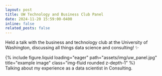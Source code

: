 ```yaml
---
layout: post
title: UW Technology and Business Club Panel
date: 2024-11-20 15:59:00-0400
inline: false
related_posts: false
---
```


Held a talk with the business and technology club at the University of Washington, discussing all things data science and consulting! :sparkles:


<div class="row">
    <div class="col-sm mt-3 mt-md-0">
        {% include figure.liquid loading="eager" path="assets/img/uw_panel.jpg" title="example image" class="img-fluid rounded z-depth-1" %}
    </div>
</div>
<div class="caption">
    Talking about my experience as a data scientist in Consulting.
</div>
